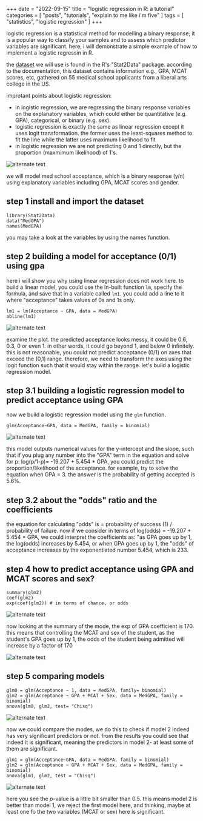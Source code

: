 +++
date = "2022-09-15"
title = "logistic regression in R: a tutorial"
categories = [ "posts", "tutorials", "explain to me like i'm five" ]
tags = [ "statistics", "logistic regression" ]
+++

logistic regression is a statistical method for modelling a binary response; it is a popular way to classify your samples and to assess which predictor variables are significant. here, i will demonstrate a simple example of how to implement a logistic regressin in R.

the [dataset] we will use is found in the R's "Stat2Data" package. according to the documentation, this dataset contains information e.g., GPA, MCAT scores, etc, gathered on 55 medical school applicants from a liberal arts college in the US.

improtant points about logistic regression:

- in logistic regression, we are regressing the binary response variables on the explanatory variables, which could either be quantitative (e.g. GPA), categorical, or binary (e.g. sex). 
- logistic regression is exactly the same as linear regression except it uses logit transformation. the former uses the least-squares method to fit the line while the latter uses maximum likelihood to fit
- in logistic regression we are not predicting 0 and 1 directly, but the proportion (maxmimum likelihood) of 1's.

![alternate text](/img/logitequation.png)

we will model med school acceptance, which is a binary response (y/n) using explanatory variables including GPA, MCAT scores and gender.

## step 1 install and import the dataset

```install.packages("Stat2Data")
library(Stat2Data)
data("MedGPA")
names(MedGPA)
```
you may take a look at the variables by using the names function.

## step 2 building a model for acceptance (0/1) using gpa

here i will show you why using linear regression does not work here. to build a linear model, you could use the in-built function ```lm```, specify the formula, and save that in a variable called ```lm1```. you could add a line to it where "acceptance" takes values of 0s and 1s only.

```plot(Acceptance ~ GPA, data = MedGPA)
lm1 = lm(Acceptance ~ GPA, data = MedGPA)
abline(lm1)
```
![alternate text](/img/step2.png)

examine the plot. the predicted acceptance looks messy, it could be 0.6, 0.3, 0 or even 1. in other words, it could go beyond 1, and below 0 infinitely. this is not reasonable, you could not predict acceptance (0/1) on axes that exceed the (0,1) range. therefore, we need to transform the axes using the logit function such that it would stay within the range. let's build a logistic regression model.

## step 3.1 building a logistic regression model to predict acceptance using GPA
now we build a logistic regression model using the ```glm``` function.

```glm(Acceptance~GPA, data = MedGPA, family = binomial)```

![alternate text](/img/step3.1.png)

this model outputs numerical values for the y-intercept and the slope, such that if you plug any number into the "GPA" term in the equation and solve for p: log(p/1-p)= -19.207 + 5.454 * GPA, you could predict the proportion/likelihood of the acceptance. for example, try to solve the equation when GPA = 3. the answer is the probability of getting accepted is 5.6%.

## step 3.2 about the "odds" ratio and the coefficients

the equation for calculating "odds" is = probability of success (1) / probability of failure. now if we consider in terms of log(odds) = -19.207 + 5.454 * GPA, we could interpret the coefficients as: "as GPA goes up by 1, the log(odds) increases by 5.454, or when GPA goes up by 1, the "odds" of acceptance increases by the exponentiated number 5.454, which is 233. 

## step 4 how to predict acceptance using GPA and MCAT scores and sex?

```glm2 = glm(Acceptance ~ GPA + MCAT + Sex, data = MedGPA, family = binomial)
summary(glm2)
coef(glm2)
exp(coef(glm2)) # in terms of chance, or odds
```

![alternate text](/img/step4.1.png)

now looking at the summary of the mode, the exp of GPA coefficient is 170. this means that controlling the MCAT and sex of the student, as the student's GPA goes up by 1, the odds of the student being admitted will increase by a factor of 170

![alternate text](/img/step4.2.png)

## step 5 comparing models

```
glm0 = glm(Acceptance ~ 1, data = MedGPA, family= binomial)
glm2 = glm(Acceptance ~ GPA + MCAT + Sex, data = MedGPA, family = binomial)
anova(glm0, glm2, test= "Chisq")
```

![alternate text](/img/step5.1.png)

now we could compare the modes, we do this to check if model 2 indeed has very significant predictors or not. from the results you could see that indeed it is significant, meaning the predictors in model 2- at least some of them are significant.

```
glm1 = glm(Acceptance~GPA, data = MedGPA, family = binomial)
glm2 = glm(Acceptance ~ GPA + MCAT + Sex, data = MedGPA, family = binomial)
anova(glm1, glm2, test = "Chisq")
```
![alternate text](/img/step5.2.png)

here you see the *p*-value is a little bit smaller than 0.5. this means model 2 is better than model 1, we reject the first model here, and thinking, maybe at least one fo the two variables (MCAT or sex) here is significant.

[dataset]: https://rdrr.io/cran/Stat2Data/man/MedGPA.html